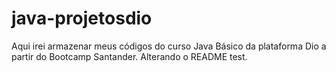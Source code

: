 # java-projetosdio
Aqui irei armazenar meus códigos do curso Java Básico da plataforma Dio a partir do Bootcamp Santander.
Alterando o README test.